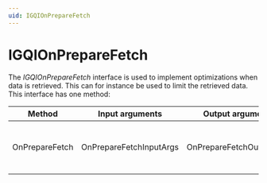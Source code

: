 ```yaml
---
uid: IGQIOnPrepareFetch
---
```


# IGQIOnPrepareFetch

The *IGQIOnPrepareFetch* interface is used to implement optimizations when data is retrieved. This can for instance be used to limit the retrieved data. This interface has one method:

| Method | Input arguments | Output arguments | Description |
|--|--|--|--|
| OnPrepareFetch | OnPrepareFetchInputArgs | OnPrepareFetchOutputArgs | Indicated that the GQI has processed the query. |
